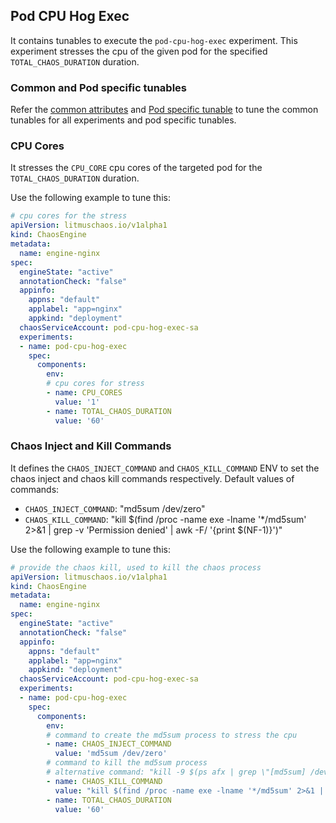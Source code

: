 ## Pod CPU Hog Exec

It contains tunables to execute the `pod-cpu-hog-exec` experiment. This experiment stresses the cpu of the given pod for the specified `TOTAL_CHAOS_DURATION` duration. 

### Common and Pod specific tunables

Refer the [common attributes](../common/common.md) and [Pod specific tunable](common.md) to tune the common tunables for all experiments and pod specific tunables. 

### CPU Cores

It stresses the `CPU_CORE` cpu cores of the targeted pod for the `TOTAL_CHAOS_DURATION` duration.

Use the following example to tune this:

[embedmd]:# (https://raw.githubusercontent.com/ispeakc0de/litmus/experiments-by-example/docs/experiments/categories/pods/pod-cpu-hog-exec/cpu-cores.yaml yaml)
```yaml
# cpu cores for the stress
apiVersion: litmuschaos.io/v1alpha1
kind: ChaosEngine
metadata:
  name: engine-nginx
spec:
  engineState: "active"
  annotationCheck: "false"
  appinfo:
    appns: "default"
    applabel: "app=nginx"
    appkind: "deployment"
  chaosServiceAccount: pod-cpu-hog-exec-sa
  experiments:
  - name: pod-cpu-hog-exec
    spec:
      components:
        env:
        # cpu cores for stress
        - name: CPU_CORES
          value: '1'
        - name: TOTAL_CHAOS_DURATION
          value: '60'
```

### Chaos Inject and Kill Commands

It defines the `CHAOS_INJECT_COMMAND` and `CHAOS_KILL_COMMAND` ENV to set the chaos inject and chaos kill commands respectively.
Default values of commands:
- `CHAOS_INJECT_COMMAND`: "md5sum /dev/zero"
- `CHAOS_KILL_COMMAND`: "kill $(find /proc -name exe -lname '*/md5sum' 2>&1 | grep -v 'Permission denied' | awk -F/ '{print $(NF-1)}')"

Use the following example to tune this:

[embedmd]:# (https://raw.githubusercontent.com/ispeakc0de/litmus/experiments-by-example/docs/experiments/categories/pods/pod-cpu-hog-exec/inject-and-kill-commands.yaml yaml)
```yaml
# provide the chaos kill, used to kill the chaos process
apiVersion: litmuschaos.io/v1alpha1
kind: ChaosEngine
metadata:
  name: engine-nginx
spec:
  engineState: "active"
  annotationCheck: "false"
  appinfo:
    appns: "default"
    applabel: "app=nginx"
    appkind: "deployment"
  chaosServiceAccount: pod-cpu-hog-exec-sa
  experiments:
  - name: pod-cpu-hog-exec
    spec:
      components:
        env:
        # command to create the md5sum process to stress the cpu
        - name: CHAOS_INJECT_COMMAND
          value: 'md5sum /dev/zero'
        # command to kill the md5sum process
        # alternative command: "kill -9 $(ps afx | grep \"[md5sum] /dev/zero\" | awk '{print$1}' | tr '\n' ' ')"
        - name: CHAOS_KILL_COMMAND
          value: "kill $(find /proc -name exe -lname '*/md5sum' 2>&1 | grep -v 'Permission denied' | awk -F/ '{print $(NF-1)}')"
        - name: TOTAL_CHAOS_DURATION
          value: '60'
```
